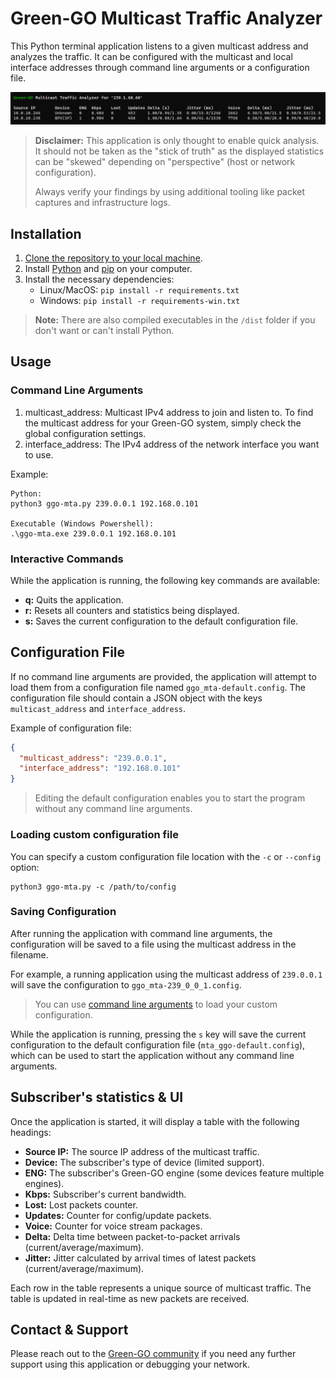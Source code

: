 # Green-GO Multicast Traffic Analyzer

This Python terminal application listens to a given multicast address and analyzes the traffic. It can be configured with the multicast and local interface addresses through command line arguments or a configuration file.

![ggo-mta UI](ggo-mta_ui.png)

> **Disclaimer:** This application is only thought to enable quick analysis. It should not be taken as the "stick of truth" as the displayed statistics can be "skewed" depending on "perspective" (host or network configuration).
>
> Always verify your findings by using additional tooling like packet captures and infrastructure logs.

## Installation

1. [Clone the repository to your local machine](https://docs.github.com/en/repositories/creating-and-managing-repositories/cloning-a-repository).
2. Install [Python](https://wiki.python.org/moin/BeginnersGuide/Download) and [pip](https://pip.pypa.io/en/stable/installation/) on your computer.
3. Install the necessary dependencies:
   - Linux/MacOS: `pip install -r requirements.txt`
   - Windows: `pip install -r requirements-win.txt`

> **Note:** There are also compiled executables in the `/dist` folder if you don't want or can't install Python.

## Usage

### Command Line Arguments

1. multicast_address: Multicast IPv4 address to join and listen to. To find the multicast address for your Green-GO system, simply check the global configuration settings.
2. interface_address: The IPv4 address of the network interface you want to use.

Example:

```
Python:
python3 ggo-mta.py 239.0.0.1 192.168.0.101

Executable (Windows Powershell):
.\ggo-mta.exe 239.0.0.1 192.168.0.101
```

### Interactive Commands

While the application is running, the following key commands are available:

- **q:** Quits the application.
- **r:** Resets all counters and statistics being displayed.
- **s:** Saves the current configuration to the default configuration file.

## Configuration File

If no command line arguments are provided, the application will attempt to load them from a configuration file named `ggo_mta-default.config`. The configuration file should contain a JSON object with the keys `multicast_address` and `interface_address`.

Example of configuration file:

```json
{
  "multicast_address": "239.0.0.1",
  "interface_address": "192.168.0.101"
}
```

> Editing the default configuration enables you to start the program without any command line arguments.

### Loading custom configuration file

You can specify a custom configuration file location with the `-c` or `--config` option:

```
python3 ggo-mta.py -c /path/to/config
```

### Saving Configuration

After running the application with command line arguments, the configuration will be saved to a file using the multicast address in the filename.

For example, a running application using the multicast address of `239.0.0.1` will save the configuration to `ggo_mta-239_0_0_1.config`.

> You can use [command line arguments](#loading-custom-configuration-file) to load your custom configuration.

While the application is running, pressing the `s` key will save the current configuration to the default configuration file (`mta_ggo-default.config`), which can be used to start the application without any command line arguments.

## Subscriber's statistics & UI

Once the application is started, it will display a table with the following headings:

- **Source IP:** The source IP address of the multicast traffic.
- **Device:** The subscriber's type of device (limited support).
- **ENG:** The subscriber's Green-GO engine (some devices feature multiple engines).
- **Kbps:** Subscriber's current bandwidth.
- **Lost:** Lost packets counter.
- **Updates:** Counter for config/update packets.
- **Voice:** Counter for voice stream packages.
- **Delta:** Delta time between packet-to-packet arrivals (current/average/maximum).
- **Jitter:** Jitter calculated by arrival times of latest packets (current/average/maximum).

Each row in the table represents a unique source of multicast traffic. The table is updated in real-time as new packets are received.

## Contact & Support

Please reach out to the [Green-GO community](https://greengoconnect.com) if you need any further support using this application or debugging your network.
